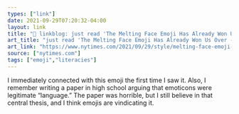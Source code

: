 ```yaml
---
types: ["link"]
date: 2021-09-29T07:20:32-04:00
layout: link
title: "🔗 linkblog: just read 'The Melting Face Emoji Has Already Won Us Over - The New York Times'"
art_title: "just read 'The Melting Face Emoji Has Already Won Us Over - The New York Times"
art_link: "https://www.nytimes.com/2021/09/29/style/melting-face-emoji-unicode.html"
source: ["nytimes.com"]
tags: ["emoji","literacies"]
---
```

I immediately connected with this emoji the first time I saw it. Also, I remember writing a paper in high school arguing that emoticons were legitimate “language.” The paper was horrible, but I still believe in that central thesis, and I think emojis are vindicating it.
